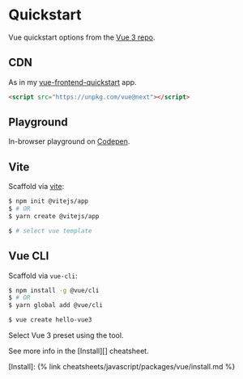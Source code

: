# Quickstart

Vue quickstart options from the [Vue 3 repo][].


## CDN

As in my [vue-frontend-quickstart][] app.

```html
<script src="https://unpkg.com/vue@next"></script>
```


## Playground

In-browser playground on [Codepen][].


## Vite

Scaffold via [vite][]:

```sh
$ npm init @vitejs/app
$ # OR
$ yarn create @vitejs/app

$ # select vue template
```


## Vue CLI

Scaffold via `vue-cli`:

```sh
$ npm install -g @vue/cli
$ # OR
$ yarn global add @vue/cli

$ vue create hello-vue3
```

Select Vue 3 preset using the tool.

See more info in the [Install][] cheatsheet.


[Vue 3 repo]: https://github.com/vuejs/vue-next
[Codepen]: https://codepen.io/yyx990803/pen/OJNoaZL
[vite]: https://github.com/vitejs/vite
[vue-frontend-quickstart]: https://github.com/MichaelCurrin/vue-frontend-quickstart
[Install]: {% link cheatsheets/javascript/packages/vue/install.md %}
